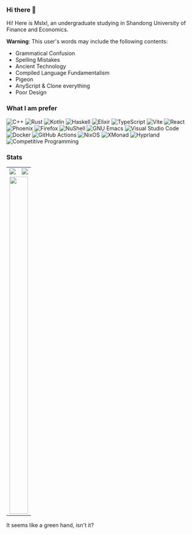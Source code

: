 ### Hi there 👋

Hi! Here is Mslxl, an undergraduate studying in Shandong University of Finance and Economics.

**Warning**: This user's words may include the following contents:
- Grammatical Confusion
- Spelling Mistakes
- Ancient Technology
- Compiled Language Fundamentalism
- Pigeon
- AnyScript & Clone everything
- Poor Design

### What I am prefer

<!-- If you want to use it too, icons are here: https://simpleicons.org/? -->

![C++](https://img.shields.io/badge/c++-%2300599C.svg?style=for-the-badge&logo=c%2B%2B&logoColor=white)
![Rust](https://img.shields.io/badge/rust-%23000000.svg?style=for-the-badge&logo=rust&logoColor=white)
![Kotlin](https://img.shields.io/badge/kotlin-%237F52FF.svg?style=for-the-badge&logo=kotlin&logoColor=white)
![Haskell](https://img.shields.io/badge/haskell-%235D4F85.svg?style=for-the-badge&logo=haskell&logoColor=white)
![Elixir](https://img.shields.io/badge/elixir-%234B275F.svg?style=for-the-badge&logo=elixir&logoColor=white)
![TypeScript](https://img.shields.io/badge/typescript-%23007ACC.svg?style=for-the-badge&logo=typescript&logoColor=white)
![Vite](https://img.shields.io/badge/vite-%23646CFF.svg?style=for-the-badge&logo=vite&logoColor=white)
![React](https://img.shields.io/badge/react-%2320232a.svg?style=for-the-badge&logo=react&logoColor=%2361DAFB)
![Phoenix](https://img.shields.io/badge/Phoenix-%23FD4F00.svg?style=for-the-badge&logo=phoenixframework&logoColor=white)
![Firefox](https://img.shields.io/badge/Firefox-%23FF7139.svg?style=for-the-badge&logo=firefox&logoColor=white)
![NuShell](https://img.shields.io/badge/nushell-%234E9A06.svg?style=for-the-badge&logo=nushell&logoColor=white)
![GNU Emacs](https://img.shields.io/badge/GNU%20Emacs-%237F5AB6.svg?style=for-the-badge&logo=gnuemacs&logoColor=white)
![Visual Studio Code](https://img.shields.io/badge/Visual%20Studio%20Code-0078d7.svg?style=for-the-badge&logo=visual-studio-code&logoColor=white)
![Docker](https://img.shields.io/badge/docker-%230db7ed.svg?style=for-the-badge&logo=docker&logoColor=white)
![GitHub Actions](https://img.shields.io/badge/github%20actions-%232671E5.svg?style=for-the-badge&logo=githubactions&logoColor=white)
![NixOS](https://img.shields.io/badge/NixOS-5277C3.svg?style=for-the-badge&logo=NixOS&logoColor=white)
![XMonad](https://img.shields.io/badge/XMonad-3D3846.svg?style=for-the-badge&logo=xdotorg&logoColor=FD4D5E)
![Hyprland](https://img.shields.io/badge/Hyprland-%23000000.svg?style=for-the-badge&logo=hyprland&logoColor=%2358E1FF)
![Competitive Programming](https://img.shields.io/badge/Competitive%20Programming-%231F8ACB.svg?style=for-the-badge&logo=codeforces&logoColor=white)
### Stats

<table>
  <tr>
    <td>
      <img src="https://github-readme-stats-git-masterrstaa-rickstaa.vercel.app/api?username=mslxl&count_private=true&show_icons=true&include_orgs=true&theme=transparent" />
    </td>
    <td>
      <img src="https://api.githubtrends.io/user/svg/mslxl/repos?time_range=three_months&include_private=True&group=private&loc_metric=changed&theme=classic"/>
    </td>
  </tr>
  <tr>
  <td colspan="2">
      <img style="width: 100%; height: 22vh" src="https://readme.app.surmon.me/api/render?template_id=github-top-languages&props.username=mslxl" />
    </td>
  </tr>
</table>

It seems like a green hand, isn't it?


